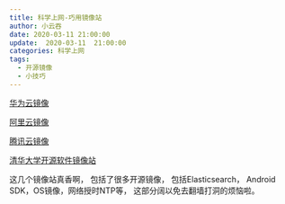 ```yaml
---
title: 科学上网-巧用镜像站
author: 小云吞
date: 2020-03-11 21:00:00
update:  2020-03-11  21:00:00
categories: 科学上网
tags: 
  - 开源镜像
  - 小技巧
---
```


[华为云镜像](https://mirrors.huaweicloud.com/)

[阿里云镜像](https://developer.aliyun.com/mirror/)

[腾讯云镜像](https://mirrors.cloud.tencent.com/)

[清华大学开源软件镜像站](https://mirror.tuna.tsinghua.edu.cn/)

这几个镜像站真香啊， 包括了很多开源镜像， 包括Elasticsearch， Android SDK，OS镜像，网络授时NTP等， 这部分阔以免去翻墙打洞的烦恼啦。